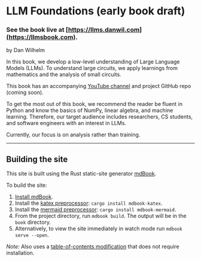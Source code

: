 # LLM Foundations (early book draft)

### See the book live at [https://llms.danwil.com](https://llmsbook.com).

by Dan Wilhelm

In this book, we develop a low-level understanding of Large Language Models (LLMs). To understand large circuits, we apply learnings from mathematics and the analysis of small circuits.

This book has an accompanying [YouTube channel](https://www.youtube.com/channel/UCS5ef1WKtxYohi_K_Ucmi7A) and project GitHub repo (coming soon).

To get the most out of this book, we recommend the reader be fluent in Python and know the basics of NumPy, linear algebra, and machine learning. Therefore, our target audience includes researchers, CS students, and software engineers with an interest in LLMs.

Currently, our focus is on analysis rather than training.

---
## Building the site

This site is built using the Rust static-site generator [mdBook](https://github.com/rust-lang/mdBook).

To build the site:

1. [Install mdBook](https://rust-lang.github.io/mdBook/guide/installation.html).
2. Install the [katex preprocessor](https://github.com/lzanini/mdbook-katex): `cargo install mdbook-katex`.
3. Install the [mermaid preprocessor](https://github.com/badboy/mdbook-mermaid): `cargo install mdbook-mermaid`.
4. From the project directory, run `mdbook build`. The output will be in the `book` directory.
5. Alternatively, to view the site immediately in watch mode run `mdbook serve --open`.


_Note:_ Also uses a [table-of-contents modification](https://github.com/JorelAli/mdBook-pagetoc) that does not require installation.
